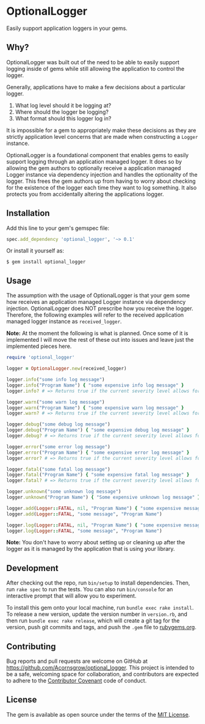 # OptionalLogger

Easily support application loggers in your gems.

## Why?

OptionalLogger was built out of the need to be able to easily support logging
inside of gems while still allowing the application to control the logger.

Generally, applications have to make a few decisions about a particular logger.

1. What log level should it be logging at?
2. Where should the logger be logging?
3. What format should this logger log in?

It is impossible for a gem to appropriately make these decisions as they are
strictly application level concerns that are made when constructing a `Logger`
instance.

OptionalLogger is a foundational component that enables gems to easily support
logging through an application managed logger. It does so by allowing the gem
authors to optionally receive a application managed Logger instance via
dependency injection and handles the optionality of the logger. This frees the
gem authors up from having to worry about checking for the existence of the
logger each time they want to log something. It also protects you from
accidentally altering the applications logger.

## Installation

Add this line to your gem's gemspec file:

```ruby
spec.add_dependency 'optional_logger', '~> 0.1'
```

Or install it yourself as:

```text
$ gem install optional_logger
```

## Usage

The assumption with the usage of OptionalLogger is that your gem some how
receives an application managed Logger instance via dependency injection.
OptionalLogger does NOT prescribe how you receive the logger. Therefore, the
following examples will refer to the received application managed logger
instance as `received_logger`.

**Note:** At the moment the following is what is planned. Once some of it is
implemented I will move the rest of these out into issues and leave just the
implemented pieces here.

```ruby
require 'optional_logger'

logger = OptionalLogger.new(received_logger)

logger.info("some info log message")
logger.info("Program Name") { "some expensive info log message" }
logger.info? # => Returns true if the current severity level allows for the printing of INFO messages.

logger.warn("some warn log message")
logger.warn("Program Name") { "some expensive warn log message" }
logger.warn? # => Returns true if the current severity level allows for the printing of WARN messages.

logger.debug("some debug log message")
logger.debug("Program Name") { "some expensive debug log message" }
logger.debug? # => Returns true if the current severity level allows for the printing of DEBUG messages.

logger.error("some error log message")
logger.error("Program Name") { "some expensive error log message" }
logger.error? # => Returns true if the current severity level allows for the printing of ERROR messages.

logger.fatal("some fatal log message")
logger.fatal("Program Name") { "some expensive fatal log message" }
logger.fatal? # => Returns true if the current severity level allows for the printing of FATAL messages.

logger.unknown("some unknown log message")
logger.unknown("Program Name") { "Some expensive unknown log message" }

logger.add(Logger::FATAL, nil, "Program Name") { "some expensive message" }
logger.add(Logger::FATAL, "some message", "Program Name")

logger.log(Logger::FATAL, nil, "Program Name") { "some expensive message" }
logger.log(Logger::FATAL, "some message", "Program Name")
```

**Note:** You don't have to worry about setting up or cleaning up after the
logger as it is managed by the application that is using your library.

## Development

After checking out the repo, run `bin/setup` to install dependencies. Then, run
`rake spec` to run the tests. You can also run `bin/console` for an interactive
prompt that will allow you to experiment.

To install this gem onto your local machine, run `bundle exec rake install`. To
release a new version, update the version number in `version.rb`, and then run
`bundle exec rake release`, which will create a git tag for the version, push
git commits and tags, and push the `.gem` file to
[rubygems.org](https://rubygems.org).

## Contributing

Bug reports and pull requests are welcome on GitHub at
https://github.com/Acornsgrow/optional_logger. This project is intended to be a
safe, welcoming space for collaboration, and contributors are expected to adhere
to the [Contributor Covenant](http://contributor-covenant.org) code of conduct.

## License

The gem is available as open source under the terms of the [MIT
License](http://opensource.org/licenses/MIT).

